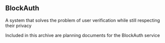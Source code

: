 BlockAuth
----------
A system that solves the problem of user verification while still respecting their privacy


Included in this archive are planning documents for the BlockAuth service

